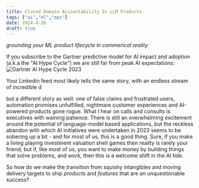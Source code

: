 ```yaml
---
title: Closed Domain Accountability In LLM Products
tags: ["ai","ml","ops"]
date: 2024-4-26
draft: true
---
```

_grounding your ML product lifecycle in commerical reality_

If you subscribe to the Gartner predictive model for AI impact and adoption (a.k.a the "AI Hype Cycle") we are still far from peak AI expectations:
![Gartner AI Hype Cycle 2023](https://emt.gartnerweb.com/ngw/globalassets/en/newsroom/images/graphs/swe-hc-image.png)

Your Linkedin feed most likely tells the same story, with an endless stream of incredible d

 but a different story as well: one of false claims and frustrated users, automation promises unfulfilled, nightmare customer experiences and AI-powered products gone rogue. What I hear on calls and consults is executives with waining patience. There is still an overwhelming excitement around the potential of language-model based applications, but the reckless abandon with which AI initiatives were undertaken in 2023 seems to be sobering up a bit - and for most of us, this is a good thing. Sure, if you make a living playing investment valuation shell games then reality is rarely your friend; but if, like most of us, you want to make money by building things that solve problems, and _work_, then this is a welcome shift in the AI tide. 

So how do we make the transition from squishy intangibles and moving delivery targets to ship _products_ and _features_ that are an unquestionable success?
<!--stackedit_data:
eyJoaXN0b3J5IjpbOTk0Mzk2MzcwLC0xOTA5OTQwNzQ2LDE1OD
I5NjY0NDMsNDUyNDM1NDI2LC0xNTIzODk5MTU3LDg1OTY4NzI1
MywtMTE5NzIwMjM5OF19
-->